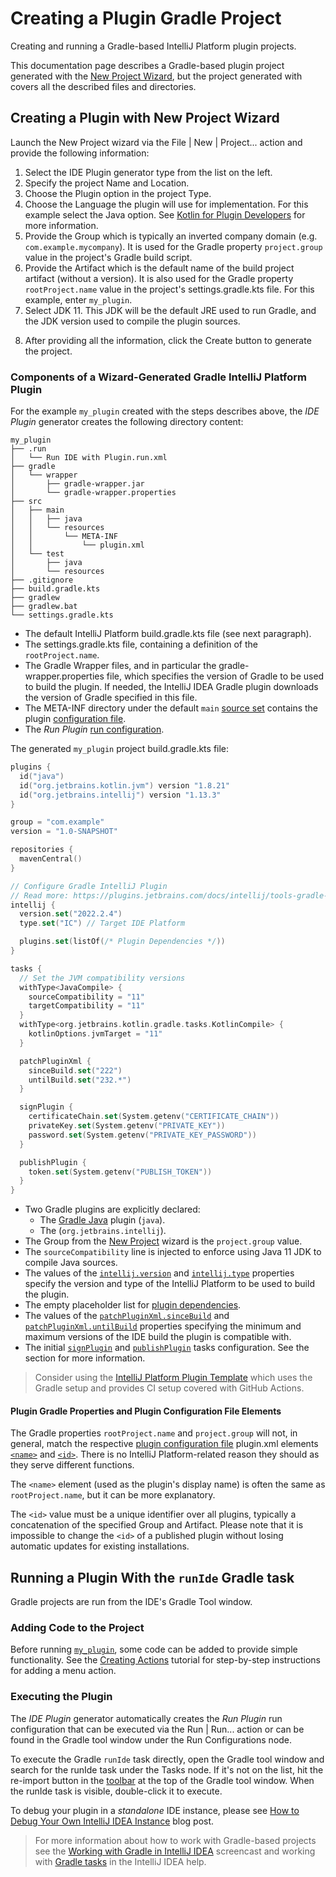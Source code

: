 <!-- Copyright 2000-2023 JetBrains s.r.o. and contributors. Use of this source code is governed by the Apache 2.0 license. -->

# Creating a Plugin Gradle Project

<link-summary>Creating and running a Gradle-based IntelliJ Platform plugin projects.</link-summary>

This documentation page describes a Gradle-based plugin project generated with the [New Project Wizard](https://www.jetbrains.com/help/idea/new-project-wizard.html), but the project generated with [](plugin_github_template.md) covers all the described files and directories.

## Creating a Plugin with New Project Wizard

<procedure title="Create IDE Plugin" id="create-ide-plugin">

Launch the <control>New Project</control> wizard via the <ui-path>File | New | Project...</ui-path> action and provide the following information:
1. Select the <control>IDE Plugin</control> generator type from the list on the left.
2. Specify the project <control>Name</control> and <control>Location</control>.
3. Choose the <control>Plugin</control> option in the project <control>Type</control>.
4. Choose the <control>Language</control> the plugin will use for implementation.
   For this example select the <control>Java</control> option.
   See [Kotlin for Plugin Developers](using_kotlin.md) for more information.
5. Provide the <control>Group</control> which is typically an inverted company domain (e.g. `com.example.mycompany`).
   It is used for the Gradle property `project.group` value in the project's Gradle build script.
6. Provide the <control>Artifact</control> which is the default name of the build project artifact (without a version).
   It is also used for the Gradle property `rootProject.name` value in the project's <path>settings.gradle.kts</path> file.
   For this example, enter `my_plugin`.
7. Select <control>JDK</control> 11.
   This JDK will be the default JRE used to run Gradle, and the JDK version used to compile the plugin sources.

<include from="snippets.md" element-id="apiChangesJavaVersion"/>

8. After providing all the information, click the <control>Create</control> button to generate the project.

</procedure>

### Components of a Wizard-Generated Gradle IntelliJ Platform Plugin

For the example `my_plugin` created with the steps describes above, the _IDE Plugin_ generator creates the following directory content:

```text
my_plugin
├── .run
│   └── Run IDE with Plugin.run.xml
├── gradle
│   └── wrapper
│       ├── gradle-wrapper.jar
│       └── gradle-wrapper.properties
├── src
│   ├── main
│   │   ├── java
│   │   └── resources
│   │       └── META-INF
│   │           └── plugin.xml
│   └── test
│       ├── java
│       └── resources
├── .gitignore
├── build.gradle.kts
├── gradlew
├── gradlew.bat
└── settings.gradle.kts
```

* The default IntelliJ Platform <path>build.gradle.kts</path> file (see next paragraph).
* The <path>settings.gradle.kts</path> file, containing a definition of the `rootProject.name`.
* The Gradle Wrapper files, and in particular the <path>gradle-wrapper.properties</path> file, which specifies the version of Gradle to be used to build the plugin.
  If needed, the IntelliJ IDEA Gradle plugin downloads the version of Gradle specified in this file.
* The <path>META-INF</path> directory under the default `main` [source set](https://docs.gradle.org/current/userguide/java_plugin.html#sec:java_project_layout) contains the plugin [configuration file](plugin_configuration_file.md).
* The _Run Plugin_ [run configuration](https://www.jetbrains.com/help/idea/run-debug-configuration.html).

The generated `my_plugin` project <path>build.gradle.kts</path> file:

```kotlin
plugins {
  id("java")
  id("org.jetbrains.kotlin.jvm") version "1.8.21"
  id("org.jetbrains.intellij") version "1.13.3"
}

group = "com.example"
version = "1.0-SNAPSHOT"

repositories {
  mavenCentral()
}

// Configure Gradle IntelliJ Plugin
// Read more: https://plugins.jetbrains.com/docs/intellij/tools-gradle-intellij-plugin.html
intellij {
  version.set("2022.2.4")
  type.set("IC") // Target IDE Platform

  plugins.set(listOf(/* Plugin Dependencies */))
}

tasks {
  // Set the JVM compatibility versions
  withType<JavaCompile> {
    sourceCompatibility = "11"
    targetCompatibility = "11"
  }
  withType<org.jetbrains.kotlin.gradle.tasks.KotlinCompile> {
    kotlinOptions.jvmTarget = "11"
  }

  patchPluginXml {
    sinceBuild.set("222")
    untilBuild.set("232.*")
  }

  signPlugin {
    certificateChain.set(System.getenv("CERTIFICATE_CHAIN"))
    privateKey.set(System.getenv("PRIVATE_KEY"))
    password.set(System.getenv("PRIVATE_KEY_PASSWORD"))
  }

  publishPlugin {
    token.set(System.getenv("PUBLISH_TOKEN"))
  }
}

```

* Two Gradle plugins are explicitly declared:
  * The [Gradle Java](https://docs.gradle.org/current/userguide/java_plugin.html) plugin (`java`).
  * The [](tools_gradle_intellij_plugin.md) (`org.jetbrains.intellij`).
* The <control>Group</control> from the [New Project](#create-ide-plugin) wizard is the `project.group` value.
* The `sourceCompatibility` line is injected to enforce using Java 11 JDK to compile Java sources.
* The values of the [`intellij.version`](tools_gradle_intellij_plugin.md#intellij-extension-version) and [`intellij.type`](tools_gradle_intellij_plugin.md#intellij-extension-type) properties specify the version and type of the IntelliJ Platform to be used to build the plugin.
* The empty placeholder list for [plugin dependencies](tools_gradle_intellij_plugin.md#intellij-extension-plugins).
* The values of the [`patchPluginXml.sinceBuild`](tools_gradle_intellij_plugin.md#tasks-patchpluginxml-sincebuild) and [`patchPluginXml.untilBuild`](tools_gradle_intellij_plugin.md#tasks-patchpluginxml-untilbuild) properties specifying the minimum and maximum versions of the IDE build the plugin is compatible with.
* The initial [`signPlugin`](tools_gradle_intellij_plugin.md#tasks-signplugin) and [`publishPlugin`](tools_gradle_intellij_plugin.md#tasks-publishplugin) tasks configuration.
  See the [](publishing_plugin.md#publishing-plugin-with-gradle) section for more information.

> Consider using the [IntelliJ Platform Plugin Template](https://github.com/JetBrains/intellij-platform-plugin-template) which uses the Gradle setup and provides CI setup covered with GitHub Actions.
>

#### Plugin Gradle Properties and Plugin Configuration File Elements

The Gradle properties `rootProject.name` and `project.group` will not, in general, match the respective [plugin configuration file](plugin_configuration_file.md) <path>plugin.xml</path> elements [`<name>`](plugin_configuration_file.md#idea-plugin__name) and [`<id>`](plugin_configuration_file.md#idea-plugin__id).
There is no IntelliJ Platform-related reason they should as they serve different functions.

The `<name>` element (used as the plugin's display name) is often the same as `rootProject.name`, but it can be more explanatory.

The `<id>` value must be a unique identifier over all plugins, typically a concatenation of the specified <control>Group</control> and <control>Artifact</control>.
Please note that it is impossible to change the `<id>` of a published plugin without losing automatic updates for existing installations.

## Running a Plugin With the `runIde` Gradle task

Gradle projects are run from the IDE's Gradle Tool window.

### Adding Code to the Project

Before running [`my_plugin`](#components-of-a-wizard-generated-gradle-intellij-platform-plugin), some code can be added to provide simple functionality.
See the [Creating Actions](working_with_custom_actions.md) tutorial for step-by-step instructions for adding a menu action.

### Executing the Plugin

The _IDE Plugin_ generator automatically creates the _Run Plugin_ run configuration that can be executed via the <ui-path>Run | Run...</ui-path> action or can be found in the <control>Gradle</control> tool window under the <control>Run Configurations</control> node.

To execute the Gradle `runIde` task directly, open the <control>Gradle</control> tool window and search for the <control>runIde</control> task under the <control>Tasks</control> node.
If it's not on the list, hit the re-import button in the [toolbar](https://www.jetbrains.com/help/idea/jetgradle-tool-window.html#1eeec055) at the top of the Gradle tool window.
When the <control>runIde</control> task is visible, double-click it to execute.

To debug your plugin in a _standalone_ IDE instance, please see [How to Debug Your Own IntelliJ IDEA Instance](https://medium.com/agorapulse-stories/how-to-debug-your-own-intellij-idea-instance-7d7df185a48d) blog post.

> For more information about how to work with Gradle-based projects see the [Working with Gradle in IntelliJ IDEA](https://www.youtube.com/watch?v=6V6G3RyxEMk) screencast and working with [Gradle tasks](https://www.jetbrains.com/help/idea/work-with-gradle-tasks.html) in the IntelliJ IDEA help.
>
